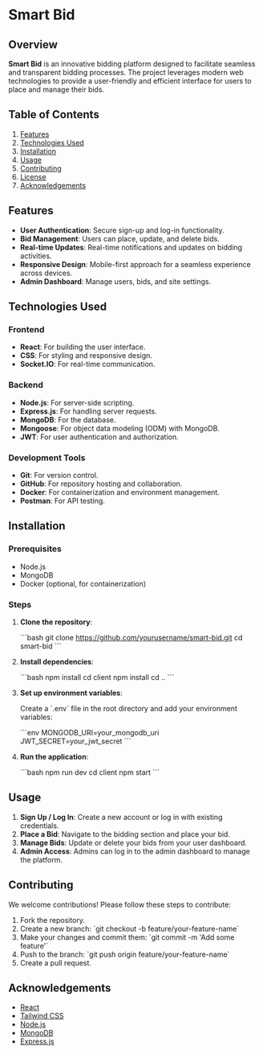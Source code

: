 
# Smart Bid

## Overview

**Smart Bid** is an innovative bidding platform designed to facilitate seamless and transparent bidding processes. The project leverages modern web technologies to provide a user-friendly and efficient interface for users to place and manage their bids.

## Table of Contents

1. [Features](#features)
2. [Technologies Used](#technologies-used)
3. [Installation](#installation)
4. [Usage](#usage)
5. [Contributing](#contributing)
6. [License](#license)
7. [Acknowledgements](#acknowledgements)

## Features

- **User Authentication**: Secure sign-up and log-in functionality.
- **Bid Management**: Users can place, update, and delete bids.
- **Real-time Updates**: Real-time notifications and updates on bidding activities.
- **Responsive Design**: Mobile-first approach for a seamless experience across devices.
- **Admin Dashboard**: Manage users, bids, and site settings.

## Technologies Used

### Frontend

- **React**: For building the user interface.
- **CSS**: For styling and responsive design.
- **Socket.IO**: For real-time communication.

### Backend

- **Node.js**: For server-side scripting.
- **Express.js**: For handling server requests.
- **MongoDB**: For the database.
- **Mongoose**: For object data modeling (ODM) with MongoDB.
- **JWT**: For user authentication and authorization.

### Development Tools

- **Git**: For version control.
- **GitHub**: For repository hosting and collaboration.
- **Docker**: For containerization and environment management.
- **Postman**: For API testing.

## Installation

### Prerequisites

- Node.js
- MongoDB
- Docker (optional, for containerization)

### Steps

1. **Clone the repository**:

    \`\`\`bash
    git clone https://github.com/yourusername/smart-bid.git
    cd smart-bid
    \`\`\`

2. **Install dependencies**:

    \`\`\`bash
    npm install
    cd client
    npm install
    cd ..
    \`\`\`

3. **Set up environment variables**:

    Create a \`.env\` file in the root directory and add your environment variables:

    \`\`\`env
    MONGODB_URI=your_mongodb_uri
    JWT_SECRET=your_jwt_secret
    \`\`\`

4. **Run the application**:

    \`\`\`bash
    npm run dev
    cd client
    npm start
    \`\`\`

## Usage

1. **Sign Up / Log In**: Create a new account or log in with existing credentials.
2. **Place a Bid**: Navigate to the bidding section and place your bid.
3. **Manage Bids**: Update or delete your bids from your user dashboard.
4. **Admin Access**: Admins can log in to the admin dashboard to manage the platform.

## Contributing

We welcome contributions! Please follow these steps to contribute:

1. Fork the repository.
2. Create a new branch: \`git checkout -b feature/your-feature-name\`
3. Make your changes and commit them: \`git commit -m 'Add some feature'\`
4. Push to the branch: \`git push origin feature/your-feature-name\`
5. Create a pull request.

## Acknowledgements

- [React](https://reactjs.org/)
- [Tailwind CSS](https://tailwindcss.com/)
- [Node.js](https://nodejs.org/)
- [MongoDB](https://www.mongodb.com/)
- [Express.js](https://expressjs.com/)
